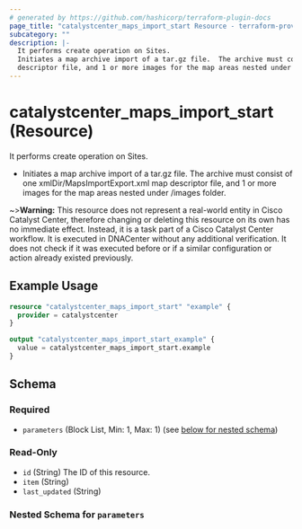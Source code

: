 ```yaml
---
# generated by https://github.com/hashicorp/terraform-plugin-docs
page_title: "catalystcenter_maps_import_start Resource - terraform-provider-catalystcenter"
subcategory: ""
description: |-
  It performs create operation on Sites.
  Initiates a map archive import of a tar.gz file.  The archive must consist of one xmlDir/MapsImportExport.xml map
  descriptor file, and 1 or more images for the map areas nested under /images folder.
---
```


# catalystcenter_maps_import_start (Resource)

It performs create operation on Sites.

- Initiates a map archive import of a tar.gz file.  The archive must consist of one xmlDir/MapsImportExport.xml map
descriptor file, and 1 or more images for the map areas nested under /images folder.



~>**Warning:**
This resource does not represent a real-world entity in Cisco Catalyst Center, therefore changing or deleting this resource on its own has no immediate effect.
Instead, it is a task part of a Cisco Catalyst Center workflow. It is executed in DNACenter without any additional verification. It does not check if it was executed before or if a similar configuration or action already existed previously.

## Example Usage

```terraform
resource "catalystcenter_maps_import_start" "example" {
  provider = catalystcenter
}

output "catalystcenter_maps_import_start_example" {
  value = catalystcenter_maps_import_start.example
}
```

<!-- schema generated by tfplugindocs -->
## Schema

### Required

- `parameters` (Block List, Min: 1, Max: 1) (see [below for nested schema](#nestedblock--parameters))

### Read-Only

- `id` (String) The ID of this resource.
- `item` (String)
- `last_updated` (String)

<a id="nestedblock--parameters"></a>
### Nested Schema for `parameters`
